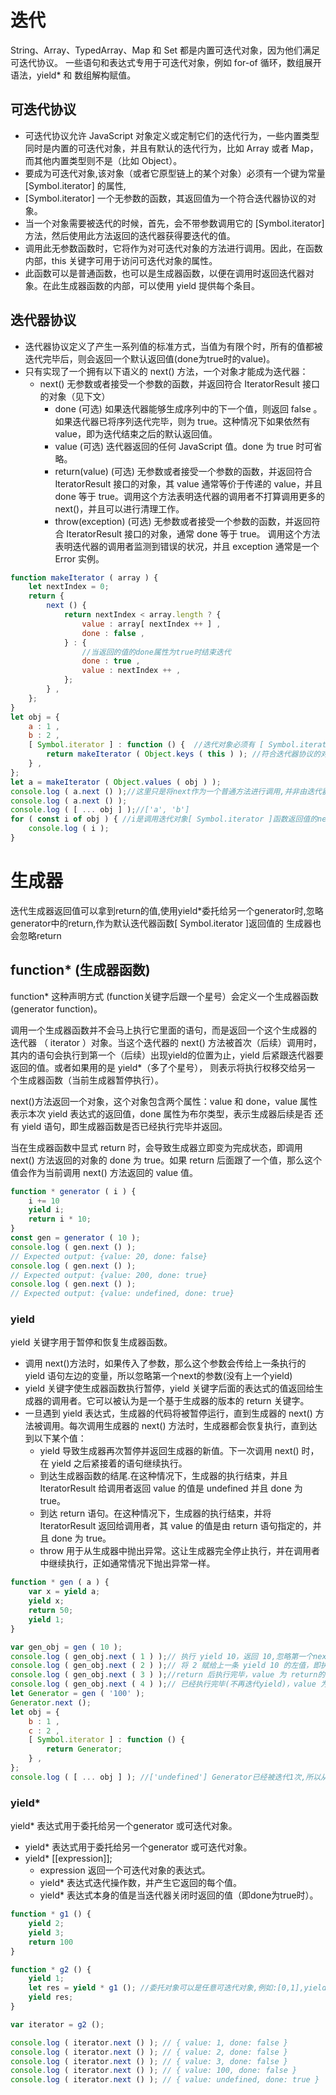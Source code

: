 # 迭代

String、Array、TypedArray、Map 和 Set 都是内置可迭代对象，因为他们满足可迭代协议。
一些语句和表达式专用于可迭代对象，例如 for-of 循环，数组展开语法，yield* 和 数组解构赋值。

## 可迭代协议

- 可迭代协议允许 JavaScript 对象定义或定制它们的迭代行为，一些内置类型同时是内置的可迭代对象，并且有默认的迭代行为，比如 Array 或者 Map，而其他内置类型则不是（比如 Object）。
- 要成为可迭代对象,该对象（或者它原型链上的某个对象）必须有一个键为常量  [Symbol.iterator] 的属性,
- [Symbol.iterator]  一个无参数的函数，其返回值为一个符合迭代器协议的对象。
- 当一个对象需要被迭代的时候，首先，会不带参数调用它的 [Symbol.iterator] 方法，然后使用此方法返回的迭代器获得要迭代的值。
- 调用此无参数函数时，它将作为对可迭代对象的方法进行调用。因此，在函数内部，this 关键字可用于访问可迭代对象的属性。
- 此函数可以是普通函数，也可以是生成器函数，以便在调用时返回迭代器对象。在此生成器函数的内部，可以使用 yield 提供每个条目。

## 迭代器协议

- 迭代器协议定义了产生一系列值的标准方式，当值为有限个时，所有的值都被迭代完毕后，则会返回一个默认返回值(done为true时的value)。
- 只有实现了一个拥有以下语义的 next() 方法，一个对象才能成为迭代器：
	- next() 无参数或者接受一个参数的函数，并返回符合 IteratorResult 接口的对象（见下文）
		- done (可选) 如果迭代器能够生成序列中的下一个值，则返回 false 。如果迭代器已将序列迭代完毕，则为 true。这种情况下如果依然有value，即为迭代结束之后的默认返回值。
		- value (可选) 迭代器返回的任何 JavaScript 值。done 为 true 时可省略。
		- return(value) (可选)  无参数或者接受一个参数的函数，并返回符合 IteratorResult 接口的对象，其 value 通常等价于传递的
		  value，并且 done 等于 true。调用这个方法表明迭代器的调用者不打算调用更多的 next()，并且可以进行清理工作。
		- throw(exception) (可选) 无参数或者接受一个参数的函数，并返回符合 IteratorResult 接口的对象，通常 done 等于 true。
		  调用这个方法表明迭代器的调用者监测到错误的状况，并且 exception 通常是一个 Error 实例。

```js
function makeIterator ( array ) {
	let nextIndex = 0;
	return {
		next () {
			return nextIndex < array.length ? {
				value : array[ nextIndex ++ ] ,
				done : false ,
			} : {
				//当返回的值的done属性为true时结束迭代
				done : true ,
				value : nextIndex ++ ,
			};
		} ,
	};
}
let obj = {
	a : 1 ,
	b : 2 ,
	[ Symbol.iterator ] : function () {  //迭代对象必须有 [ Symbol.iterator ] 属性,且值为一个无参数的函数，其返回值为一个符合迭代器协议的对象。
		return makeIterator ( Object.keys ( this ) ); //符合迭代器协议的对象。
	} ,
};
let a = makeIterator ( Object.values ( obj ) );
console.log ( a.next () );//这里只是将next作为一个普通方法进行调用,并非由迭代器调用
console.log ( a.next () );
console.log ( [ ... obj ] );//['a', 'b']
for ( const i of obj ) { //i是调用迭代对象[ Symbol.iterator ]函数返回值的next()方法的返回值
	console.log ( i );
}
```

# 生成器

迭代生成器返回值可以拿到return的值,使用yield*委托给另一个generator时,忽略generator中的return,作为默认迭代器函数[ Symbol.iterator ]返回值的
生成器也会忽略return

## function* (生成器函数)

function* 这种声明方式 (function关键字后跟一个星号）会定义一个生成器函数 (generator function)。

调用一个生成器函数并不会马上执行它里面的语句，而是返回一个这个生成器的 迭代器 （ iterator ）对象。当这个迭代器的 next() 方法被首次（后续）调用时，
其内的语句会执行到第一个（后续）出现yield的位置为止，yield 后紧跟迭代器要返回的值。或者如果用的是 yield*（多了个星号）， 则表示将执行权移交给另一
个生成器函数（当前生成器暂停执行）。

next()方法返回一个对象，这个对象包含两个属性：value 和 done，value 属性表示本次 yield 表达式的返回值，done 属性为布尔类型，表示生成器后续是否
还有 yield 语句，即生成器函数是否已经执行完毕并返回。

当在生成器函数中显式 return 时，会导致生成器立即变为完成状态，即调用 next() 方法返回的对象的 done 为 true。如果 return 后面跟了一个值，那么这个
值会作为当前调用 next() 方法返回的 value 值。

```js
function * generator ( i ) {
	i += 10
	yield i;
	return i * 10;
}
const gen = generator ( 10 );
console.log ( gen.next () );
// Expected output: {value: 20, done: false}
console.log ( gen.next () );
// Expected output: {value: 200, done: true}
console.log ( gen.next () );
// Expected output: {value: undefined, done: true}
```

### yield

yield 关键字用于暂停和恢复生成器函数。

- 调用 next()方法时，如果传入了参数，那么这个参数会传给上一条执行的 yield 语句左边的变量，所以忽略第一个next的参数(没有上一个yield)
- yield 关键字使生成器函数执行暂停，yield 关键字后面的表达式的值返回给生成器的调用者。它可以被认为是一个基于生成器的版本的 return 关键字。
- 一旦遇到 yield 表达式，生成器的代码将被暂停运行，直到生成器的 next() 方法被调用。每次调用生成器的 next() 方法时，生成器都会恢复执行，直到达到以下某个值：
	- yield 导致生成器再次暂停并返回生成器的新值。下一次调用 next() 时，在 yield 之后紧接着的语句继续执行。
	- 到达生成器函数的结尾.在这种情况下，生成器的执行结束，并且 IteratorResult 给调用者返回 value 的值是 undefined 并且 done 为 true。
	- 到达 return 语句。在这种情况下，生成器的执行结束，并将 IteratorResult 返回给调用者，其 value 的值是由 return 语句指定的，并且 done 为 true。
	- throw 用于从生成器中抛出异常。这让生成器完全停止执行，并在调用者中继续执行，正如通常情况下抛出异常一样。

```js
function * gen ( a ) {
	var x = yield a;
	yield x;
	return 50;
	yield 1;
}

var gen_obj = gen ( 10 );
console.log ( gen_obj.next ( 1 ) );// 执行 yield 10，返回 10,忽略第一个next的参数(没有上一个yield)
console.log ( gen_obj.next ( 2 ) );// 将 2 赋给上一条 yield 10 的左值，即执行 x=2，返回 2
console.log ( gen_obj.next ( 3 ) );//return 后执行完毕，value 为 return的值(50)，done 为 true
console.log ( gen_obj.next ( 4 ) );// 已经执行完毕(不再迭代yield)，value 为 undefined，done 为 true
let Generator = gen ( '100' );
Generator.next ();
let obj = {
	b : 1 ,
	c : 2 ,
	[ Symbol.iterator ] : function () {
		return Generator;
	} ,
};
console.log ( [ ... obj ] ); //['undefined'] Generator已经被迭代1次,所以从第2次开始迭代
```

### yield*

yield* 表达式用于委托给另一个generator 或可迭代对象。

- yield* 表达式用于委托给另一个generator 或可迭代对象。
- yield* [[expression]];
	- expression 返回一个可迭代对象的表达式。
	- yield* 表达式迭代操作数，并产生它返回的每个值。
	- yield* 表达式本身的值是当迭代器关闭时返回的值（即done为true时）。

```js
function * g1 () {
	yield 2;
	yield 3;
	return 100
}

function * g2 () {
	yield 1;
	let res = yield * g1 (); //委托对象可以是任意可迭代对象,例如:[0,1],yield* 是一个表达式，不是语句，所以它会有自己的值
	yield res;
}

var iterator = g2 ();

console.log ( iterator.next () ); // { value: 1, done: false }
console.log ( iterator.next () ); // { value: 2, done: false }
console.log ( iterator.next () ); // { value: 3, done: false }
console.log ( iterator.next () ); // { value: 100, done: false }
console.log ( iterator.next () ); // { value: undefined, done: true }
```
